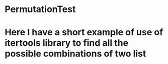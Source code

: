 # PermutationTest
# Here I have a short example of use of itertools library to find all the possible combinations of two list
